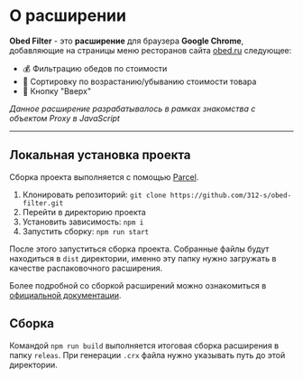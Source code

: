 # О расширении

**Obed Filter** - это **расширение** для браузера **Google Chrome**, добавляющие на страницы меню ресторанов сайта [obed.ru](https://www.obed.ru/) следующее:

* 💰 Фильтрацию обедов по стоимости
* 📶 Сортировку по возрастанию/убыванию стоимости товара
* 🔼 Кнопку "Вверх"

_Данное расширение разрабатывалось в рамках знакомства с объектом Proxy в JavaScript_

---

## Локальная установка проекта

Сборка проекта выполняется с помощью [Parcel](https://parceljs.org/).

1. Клонировать репозиторий: `git clone https://github.com/312-s/obed-filter.git`
2. Перейти в директорию проекта
3. Установить зависимость: `npm i`
4. Запустить сборку: `npm run start`

После этого запуститься сборка проекта. Собранные файлы будут находиться в `dist` директории, именно эту папку нужно загружать в качестве распаковочного расширения.

Более подробной со сборкой расширений можно ознакомиться в [официальной документации](https://parceljs.org/recipes/web-extension/).

## Сборка

Командой `npm run build` выполняется итоговая сборка расширения в папку `releas`. При генерации `.crx` файла нужно указывать путь до этой директории. 
